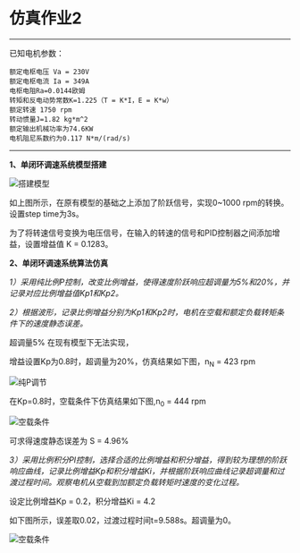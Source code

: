 # 仿真作业2



---
已知电机参数：
    
    额定电枢电压 Va = 230V
    额定电枢电流 Ia = 349A
    电枢电阻Ra=0.0144欧姆
    转矩和反电动势常数K=1.225（T = K*I，E = K*w）
    额定转速 1750 rpm
    转动惯量J=1.82 kg*m^2
    额定输出机械功率为74.6KW
    电机阻尼系数约为0.117 N*m/(rad/s)

---
**1、单闭环调速系统模型搭建**

![搭建模型](https://github.com/Chan-Sun/homework/blob/master/U201611953/picture/%E5%BB%BA%E6%A8%A1%E7%BB%93%E6%9E%9C.jpg)

如上图所示，在原有模型的基础之上添加了阶跃信号，实现0~1000 rpm的转换。设置step time为3s。

为了将转速信号变换为电压信号，在输入的转速的信号和PID控制器之间添加增益，设置增益值 K = 0.1283。

**2、单闭环调速系统算法仿真**

*1）采用纯比例P控制，改变比例增益，使得速度阶跃响应超调量为5%和20%，并记录对应比例增益值Kp1和Kp2。*

*2）根据波形，记录比例增益分别为Kp1和Kp2时，电机在空载和额定负载转矩条件下的速度静态误差。*

超调量5% 在现有模型下无法实现，

增益设置Kp为0.8时，超调量为20%，仿真结果如下图，n<sub>N</sub> = 423 rpm

![纯P调节](https://github.com/Chan-Sun/homework/blob/master/U201611953/picture/20%25-P%E8%B0%83%E8%8A%82.jpg)

在Kp=0.8时，空载条件下仿真结果如下图,n<sub>0</sub> = 444 rpm

![空载条件](https://github.com/Chan-Sun/homework/blob/master/U201611953/picture/20%25-P%E7%A9%BA%E8%BD%BD.jpg)

可求得速度静态误差为 S = 4.96%

*3）采用比例积分PI控制，选择合适的比例增益和积分增益，得到较为理想的阶跃响应曲线，记录比例增益Kp和积分增益Ki，并根据阶跃响应曲线记录超调量和过渡过程时间。观察电机从空载到加额定负载转矩时速度的变化过程。*

设定比例增益Kp = 0.2，积分增益Ki = 4.2

如下图所示，误差取0.02，过渡过程时间t=9.588s。超调量为0。

![空载条件](https://github.com/Chan-Sun/homework/blob/master/U201611953/picture/PI%E6%8E%A7%E5%88%B6%E7%BB%93%E6%9E%9C-0.02.jpg)
